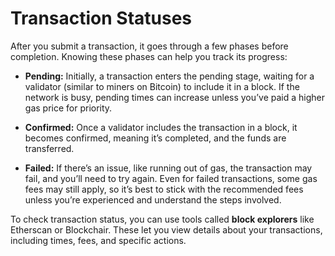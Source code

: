 # Transaction Statuses

After you submit a transaction, it goes through a few phases before completion. Knowing these phases can help you track its progress:

- **Pending:** Initially, a transaction enters the pending stage, waiting for a validator (similar to miners on Bitcoin) to include it in a block. If the network is busy, pending times can increase unless you’ve paid a higher gas price for priority.

- **Confirmed:** Once a validator includes the transaction in a block, it becomes confirmed, meaning it’s completed, and the funds are transferred.

- **Failed:** If there’s an issue, like running out of gas, the transaction may fail, and you’ll need to try again. Even for failed transactions, some gas fees may still apply, so it’s best to stick with the recommended fees unless you’re experienced and understand the steps involved.

To check transaction status, you can use tools called **block explorers** like Etherscan or Blockchair. These let you view details about your transactions, including times, fees, and specific actions.